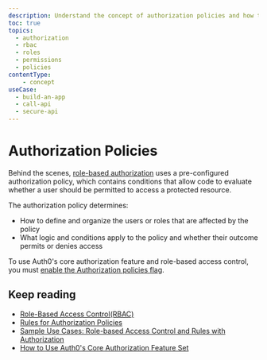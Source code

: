 ```yaml
---
description: Understand the concept of authorization policies and how they apply in Auth0.
toc: true
topics:
  - authorization
  - rbac
  - roles
  - permissions
  - policies
contentType: 
    - concept
useCase:
  - build-an-app
  - call-api
  - secure-api
---
```

# Authorization Policies

Behind the scenes, [role-based authorization](/authorization/concepts/rbac) uses a pre-configured authorization policy, which contains conditions that allow code to evaluate whether a user should be permitted to access a protected resource.

The authorization policy determines:

* How to define and organize the users or roles that are affected by the policy
* What logic and conditions apply to the policy and whether their outcome permits or denies access

To use Auth0's core authorization feature and role-based access control, you must [enable the Authorization policies flag](/authorization/guides/enable-authz-policies.md).

## Keep reading

- [Role-Based Access Control(RBAC)](/authorization/concepts/rbac)
- [Rules for Authorization Policies](/authorization/concepts/authz-rules)
- [Sample Use Cases: Role-based Access Control and Rules with Authorization](/authorization/concepts/sample-use-cases)
- [How to Use Auth0's Core Authorization Feature Set](/authorization/guides/how-to)


